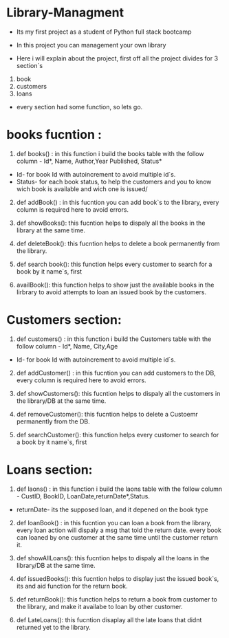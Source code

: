# Library-Managment

* Its my first project as a student of Python full stack bootcamp 
* In this project you can management your own library

* Here i will explain about the project, first off all the project divides for 3 section`s
1) book
2) customers
3) loans 

* every section had some function, so lets go. 

# books fucntion : 

1) def books() : in this function i build the books table with the follow column - Id*, Name, Author,Year Published, Status*
* Id- for book Id with autoincrement to avoid multiple id`s.
* Status- for each book status, to help the customers and you to know wich book is available and wich one is issued/

2) def addBook() : in this fucntion you can add book`s to the library, every column is required here to avoid errors.

3) def showBooks(): this fucntion helps to dispaly all the books in the library at the same time.

4) def deleteBook(): this fucntion helps to delete a book permanently from the library. 

5) def search book(): this function helps every customer to search for a book by it name`s, first

6) availBook(): this function helps to show just the available books in the lirbrary to avoid attempts to loan an issued book by the customers. 

# Customers section: 

1) def customers() : in this function i build the Customers table with the follow column - Id*, Name, City,Age
* Id- for book Id with autoincrement to avoid multiple id`s.

2) def addCustomer() : in this fucntion you can add customers to the DB, every column is required here to avoid errors.

3) def showCustomers(): this fucntion helps to dispaly all the customers in the library/DB at the same time.

4) def removeCustomer(): this fucntion helps to delete a Custoemr permanently from the DB. 

5) def searchCustomer(): this function helps every customer to search for a book by it name`s, first



# Loans section: 

1) def laons() : in this function i build the laons table with the follow column - CustID, BookID, LoanDate,returnDate*,Status.
* returnDate- its the supposed loan, and it depened on the book type

2) def loanBook() : in this fucntion you can loan a book from the library, every loan action will dispaly a msg that told the return date. every book can loaned by one customer at the same time until the customer return it.

3) def showAllLoans(): this fucntion helps to dispaly all the loans in the library/DB at the same time.

4) def issuedBooks(): this fucntion helps to display just the issued book`s, its and aid function for the return book.

5) def returnBook(): this function helps to return a book from customer to the library, and make it availabe to loan by other customer.

6) def LateLoans(): this fucntion disaplay all the late loans that didnt returned yet to the library. 

